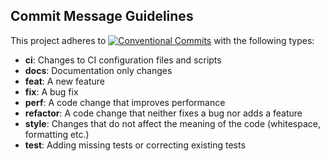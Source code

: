 ## Commit Message Guidelines

This project adheres to [![Conventional Commits](https://img.shields.io/badge/Conventional%20Commits-1.0.0-yellow.svg)](https://conventionalcommits.org) with the following types:

* **ci**: Changes to CI configuration files and scripts
* **docs**: Documentation only changes
* **feat**: A new feature
* **fix**: A bug fix
* **perf**: A code change that improves performance
* **refactor**: A code change that neither fixes a bug nor adds a feature
* **style**: Changes that do not affect the meaning of the code (whitespace, formatting etc.)
* **test**: Adding missing tests or correcting existing tests
